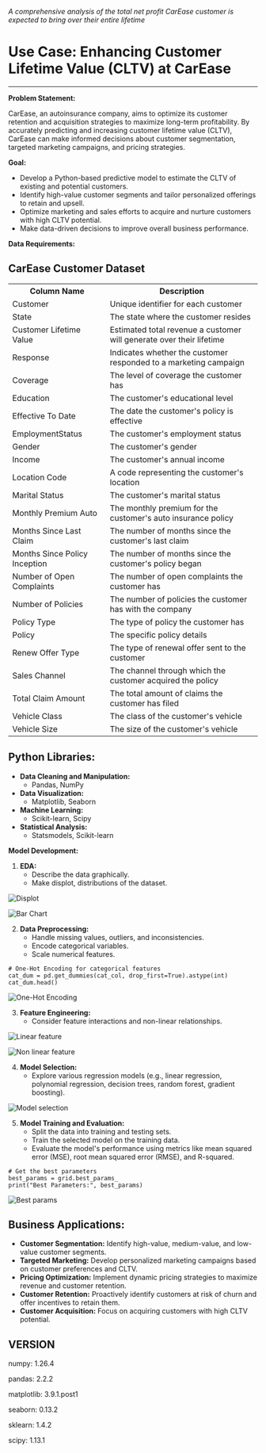 *A comprehensive analysis of the total net profit CarEase customer is expected to bring over their entire lifetime*

# Use Case: Enhancing Customer Lifetime Value (CLTV) at CarEase
---

**Problem Statement:**

CarEase, an autoinsurance company, aims to optimize its customer retention and acquisition strategies to maximize long-term profitability. By accurately predicting and increasing customer lifetime value (CLTV), CarEase can make informed decisions about customer segmentation, targeted marketing campaigns, and pricing strategies.

**Goal:**

* Develop a Python-based predictive model to estimate the CLTV of existing and potential customers.
* Identify high-value customer segments and tailor personalized offerings to retain and upsell.
* Optimize marketing and sales efforts to acquire and nurture customers with high CLTV potential.
* Make data-driven decisions to improve overall business performance.

**Data Requirements:**

</head>
<body>
    <h2>CarEase Customer Dataset</h2>
    <table>
        <tr>
            <th>Column Name</th>
            <th>Description</th>
        </tr>
        <tr>
            <td>Customer</td>
            <td>Unique identifier for each customer</td>
        </tr>
        <tr>
            <td>State</td>
            <td>The state where the customer resides</td>
        </tr>
        <tr>
            <td>Customer Lifetime Value</td>
            <td>Estimated total revenue a customer will generate over their lifetime</td>
        </tr>
        <tr>
            <td>Response</td>
            <td>Indicates whether the customer responded to a marketing campaign</td>
        </tr>
        <tr>
            <td>Coverage</td>
            <td>The level of coverage the customer has</td>
        </tr>
        <tr>
            <td>Education</td>
            <td>The customer's educational level</td>
        </tr>
        <tr>
            <td>Effective To Date</td>
            <td>The date the customer's policy is effective</td>
        </tr>
        <tr>
            <td>EmploymentStatus</td>
            <td>The customer's employment status</td>
        </tr>
        <tr>
            <td>Gender</td>
            <td>The customer's gender</td>
        </tr>
        <tr>
            <td>Income</td>
            <td>The customer's annual income</td>
        </tr>
        <tr>
            <td>Location Code</td>
            <td>A code representing the customer's location</td>
        </tr>
        <tr>
            <td>Marital Status</td>
            <td>The customer's marital status</td>
        </tr>
        <tr>
            <td>Monthly Premium Auto</td>
            <td>The monthly premium for the customer's auto insurance policy</td>
        </tr>
        <tr>
            <td>Months Since Last Claim</td>
            <td>The number of months since the customer's last claim</td>
        </tr>
        <tr>
            <td>Months Since Policy Inception</td>
            <td>The number of months since the customer's policy began</td>
        </tr>
        <tr>
            <td>Number of Open Complaints</td>
            <td>The number of open complaints the customer has</td>
        </tr>
        <tr>
            <td>Number of Policies</td>
            <td>The number of policies the customer has with the company</td>
        </tr>
        <tr>
            <td>Policy Type</td>
            <td>The type of policy the customer has</td>
        </tr>
        <tr>
            <td>Policy</td>
            <td>The specific policy details</td>
        </tr>
        <tr>
            <td>Renew Offer Type</td>
            <td>The type of renewal offer sent to the customer</td>
        </tr>
        <tr>
            <td>Sales Channel</td>
            <td>The channel through which the customer acquired the policy</td>
        </tr>
        <tr>
            <td>Total Claim Amount</td>
            <td>The total amount of claims the customer has filed</td>
        </tr>
        <tr>
            <td>Vehicle Class</td>
            <td>The class of the customer's vehicle</td>
        </tr>
        <tr>
            <td>Vehicle Size</td>
            <td>The size of the customer's vehicle</td>
        </tr>
    </table>


**Python Libraries:**
---

* **Data Cleaning and Manipulation:**
  * Pandas, NumPy
* **Data Visualization:**
  * Matplotlib, Seaborn
* **Machine Learning:**
  * Scikit-learn, Scipy
* **Statistical Analysis:**
  * Statsmodels, Scikit-learn

**Model Development:**

1. **EDA:**
   * Describe the data graphically.
   * Make displot, distributions of the dataset.

![Displot](<Images/Screenshot (218).png>)

![Bar Chart](<Images/Screenshot (228).png>)

2. **Data Preprocessing:**
   * Handle missing values, outliers, and inconsistencies.
   * Encode categorical variables.
   * Scale numerical features.

```
# One-Hot Encoding for categorical features
cat_dum = pd.get_dummies(cat_col, drop_first=True).astype(int)
cat_dum.head()
```
![One-Hot Encoding](<Images/Screenshot (222).png>)

3. **Feature Engineering:**
   * Consider feature interactions and non-linear relationships.
   
![Linear feature](<Images/Screenshot (220).png>)

![Non linear feature](<Images/Screenshot (224).png>)

4. **Model Selection:**
   * Explore various regression models (e.g., linear regression, polynomial regression, decision trees, random forest, gradient boosting).
   
![Model selection](<Images/Screenshot (226).png>)

5. **Model Training and Evaluation:**
   * Split the data into training and testing sets.
   * Train the selected model on the training data.
   * Evaluate the model's performance using metrics like mean squared error (MSE), root mean squared error (RMSE), and R-squared.

```
# Get the best parameters
best_params = grid.best_params_
print("Best Parameters:", best_params)
```

![Best params](<Images/Screenshot (230).png>)

**Business Applications:**
---
* **Customer Segmentation:** Identify high-value, medium-value, and low-value customer segments.
* **Targeted Marketing:** Develop personalized marketing campaigns based on customer preferences and CLTV.
* **Pricing Optimization:** Implement dynamic pricing strategies to maximize revenue and customer retention.
* **Customer Retention:** Proactively identify customers at risk of churn and offer incentives to retain them.
* **Customer Acquisition:** Focus on acquiring customers with high CLTV potential.

**VERSION**
---

numpy: 1.26.4

pandas: 2.2.2

matplotlib: 3.9.1.post1

seaborn: 0.13.2

sklearn: 1.4.2

scipy: 1.13.1